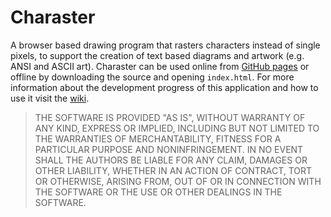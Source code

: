 # Charaster
A browser based drawing program that rasters characters instead of single pixels, to support the creation of text based diagrams and artwork (e.g. ANSI and ASCII art). Charaster can be used online from [GitHub pages](https://technicism.github.io/Charaster/) or offline by downloading the source and opening ``index.html``.
For more information about the development progress of this application and how to use it visit the [wiki](https://github.com/Technicism/Charaster/wiki).

>THE SOFTWARE IS PROVIDED "AS IS", WITHOUT WARRANTY OF ANY KIND,
EXPRESS OR IMPLIED, INCLUDING BUT NOT LIMITED TO THE WARRANTIES OF
MERCHANTABILITY, FITNESS FOR A PARTICULAR PURPOSE AND NONINFRINGEMENT.
IN NO EVENT SHALL THE AUTHORS BE LIABLE FOR ANY CLAIM, DAMAGES OR
OTHER LIABILITY, WHETHER IN AN ACTION OF CONTRACT, TORT OR OTHERWISE,
ARISING FROM, OUT OF OR IN CONNECTION WITH THE SOFTWARE OR THE USE OR
OTHER DEALINGS IN THE SOFTWARE.
